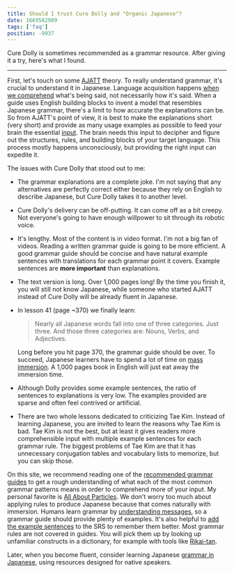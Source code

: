 ```yaml
---
title: Should I trust Cure Dolly and "Organic Japanese"?
date: 1669582989
tags: ['faq']
position: -9937
---
```


Cure Dolly is sometimes recommended as a grammar resource.
After giving it a try, here's what I found.

****

First, let's touch on some [AJATT](whats-ajatt.html) theory.
To really understand grammar,
it's crucial to understand it in Japanese.
Language acquisition happens
[when we comprehend](what-is-comprehensible-input.html) what's being said,
not necessarily how it's said.
When a guide uses English building blocks to invent a model that resembles Japanese grammar,
there's a limit to how accurate the explanations can be.
So from AJATT's point of view,
it is best to make the explanations short (very short)
and provide as many usage examples as possible
to feed your brain the essential [input](whats-immersion.html).
The brain needs this input to decipher and figure out
the structures, rules, and building blocks of your target language.
This process mostly happens unconsciously,
but providing the right input can expedite it.

The issues with Cure Dolly that stood out to me:

* The grammar explanations are a complete joke.
  I'm not saying that any alternatives are perfectly correct either
  because they rely on English to describe Japanese,
  but Cure Dolly takes it to another level.
* Cure Dolly's delivery can be off-putting.
  It can come off as a bit creepy.
  Not everyone's going to have enough willpower to sit through its robotic voice.
* It's lengthy.
  Most of the content is in video format.
  I'm not a big fan of videos.
  Reading a written grammar guide is going to be more efficient.
  A good grammar guide should be concise
  and have natural example sentences with translations for each grammar point it covers.
  Example sentences are **more important** than explanations.
* The text version is long.
  Over 1,000 pages long!
  By the time you finish it,
  you will still not know Japanese,
  while someone who started AJATT instead of Cure Dolly will be already fluent in Japanese.
* In lesson 41 (page ~370) we finally learn:
  > Nearly all Japanese words fall into one of three categories. Just three.
  > And those three categories are: Nouns, Verbs, and Adjectives.

  Long before you hit page 370, the grammar guide should be over.
  To succeed,
  Japanese learners have to spend a lot of time on [mass immersion](mass-immersion.html).
  A 1,000 pages book in English will just eat away the immersion time.
* Although Dolly provides some example sentences,
  the ratio of sentences to explanations is very low.
  The examples provided are sparse and often feel contrived or artificial.
* There are two whole lessons dedicated to criticizing Tae Kim.
  Instead of learning Japanese,
  you are invited to learn the reasons why Tae Kim is bad.
  Tae Kim is not the best, but at least it gives readers more comprehensible input
  with multiple example sentences for each grammar rule.
  The biggest problems of Tae Kim are that
  it has unnecessary conjugation tables and vocabulary lists to memorize,
  but you can skip those.

On this site,
we recommend reading one of the [recommended grammar guides](learning-grammar.html#grammar-guides)
to get a rough understanding
of what each of the most common grammar patterns means
in order to comprehend more of your input.
My personal favorite is [All About Particles](all-about-particles.html).
We don't worry too much about applying rules to produce Japanese
because that comes naturally with immersion.
Humans learn grammar by [understanding messages](what-is-comprehensible-input.html),
so a grammar guide should provide plenty of examples.
It's also helpful to [add the example sentences](learning-grammar.html#mining-grammar-points)
to the SRS to remember them better.
Most grammar rules are not covered in guides.
You will pick them up by looking up unfamiliar constructs in a dictionary,
for example with tools like [Rikai-tan](setting-up-yomichan.html).

Later,
when you become fluent,
consider learning Japanese [grammar in Japanese](resources.html#grammar-in-japanese),
using resources designed for native speakers.
